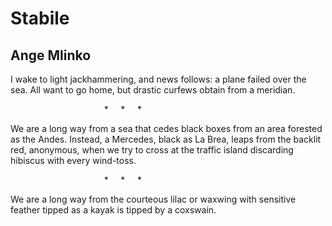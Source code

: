 # Stabile
## Ange Mlinko
I wake to light jackhammering, and news
follows: a plane
failed over the sea. All want to go home, but drastic curfews
obtain from a meridian.

                                      *     *     *

We are a long way from a sea that cedes
black boxes from an area
forested as the Andes. Instead, a Mercedes,
black as La Brea,
leaps from the backlit red, anonymous,
when we try to cross
at the traffic island discarding hibiscus
with every wind-toss.

                                      *     *     *

We are a long way from the courteous lilac
or waxwing
with sensitive feather tipped as a kayak
is tipped by a coxswain.